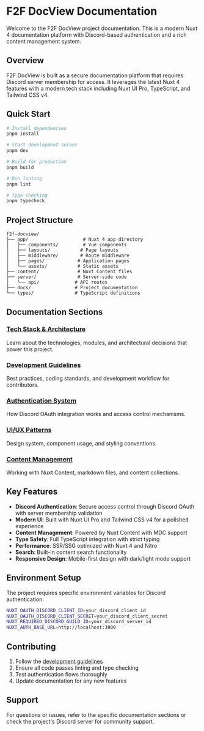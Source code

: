 # F2F DocView Documentation

Welcome to the F2F DocView project documentation. This is a modern Nuxt 4 documentation platform with Discord-based authentication and a rich content management system.

## Overview

F2F DocView is built as a secure documentation platform that requires Discord server membership for access. It leverages the latest Nuxt 4 features with a modern tech stack including Nuxt UI Pro, TypeScript, and Tailwind CSS v4.

## Quick Start

```bash
# Install dependencies
pnpm install

# Start development server
pnpm dev

# Build for production
pnpm build

# Run linting
pnpm lint

# Type checking
pnpm typecheck
```

## Project Structure

```
f2f-docview/
├── app/                    # Nuxt 4 app directory
│   ├── components/         # Vue components
│   ├── layouts/           # Page layouts
│   ├── middleware/        # Route middleware
│   ├── pages/            # Application pages
│   └── assets/           # Static assets
├── content/              # Nuxt Content files
├── server/               # Server-side code
│   └── api/             # API routes
├── docs/                # Project documentation
└── types/               # TypeScript definitions
```

## Documentation Sections

### [Tech Stack & Architecture](./tech-stack.md)
Learn about the technologies, modules, and architectural decisions that power this project.

### [Development Guidelines](./development.md)
Best practices, coding standards, and development workflow for contributors.

### [Authentication System](./authentication.md)
How Discord OAuth integration works and access control mechanisms.

### [UI/UX Patterns](./ui-components.md)
Design system, component usage, and styling conventions.

### [Content Management](./content-management.md)
Working with Nuxt Content, markdown files, and content collections.

## Key Features

- **Discord Authentication**: Secure access control through Discord OAuth with server membership validation
- **Modern UI**: Built with Nuxt UI Pro and Tailwind CSS v4 for a polished experience
- **Content Management**: Powered by Nuxt Content with MDC support
- **Type Safety**: Full TypeScript integration with strict typing
- **Performance**: SSR/SSG optimized with Nuxt 4 and Nitro
- **Search**: Built-in content search functionality
- **Responsive Design**: Mobile-first design with dark/light mode support

## Environment Setup

The project requires specific environment variables for Discord authentication:

```bash
NUXT_OAUTH_DISCORD_CLIENT_ID=your_discord_client_id
NUXT_OAUTH_DISCORD_CLIENT_SECRET=your_discord_client_secret
NUXT_REQUIRED_DISCORD_GUILD_ID=your_discord_server_id
NUXT_AUTH_BASE_URL=http://localhost:3000
```

## Contributing

1. Follow the [development guidelines](./development.md)
2. Ensure all code passes linting and type checking
3. Test authentication flows thoroughly
4. Update documentation for any new features

## Support

For questions or issues, refer to the specific documentation sections or check the project's Discord server for community support.

